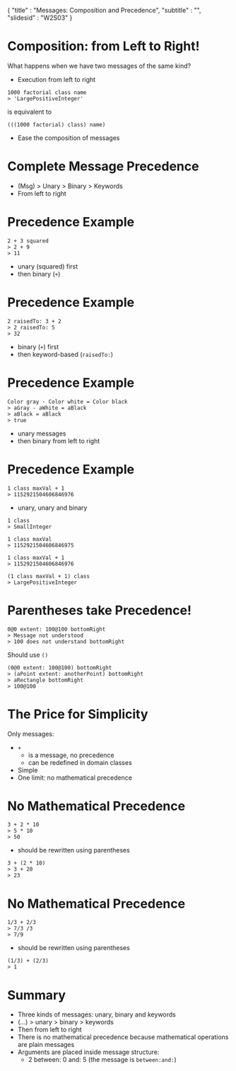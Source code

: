 {
"title" : "Messages: Composition and Precedence",
"subtitle" : "",
"slidesid" : "W2S03"
}


# Composition: from Left to Right!
What happens when we have two messages of the same kind?
- Execution from left to right

```
1000 factorial class name
> 'LargePositiveInteger'
```
is equivalent to
```
(((1000 factorial) class) name)
```
- Ease the composition of messages

# Complete Message Precedence
- \(Msg\) > Unary > Binary > Keywords
- From left to right

# Precedence Example

```
2 + 3 squared
> 2 + 9
> 11
```
- unary \(squared\) first
- then binary \(`+`\)

# Precedence Example

```
2 raisedTo: 3 + 2
> 2 raisedTo: 5
> 32
```
- binary \(`+`\) first
- then keyword-based \(`raisedTo:`\)

# Precedence Example

```
Color gray - Color white = Color black
> aGray - aWhite = aBlack
> aBlack = aBlack
> true
```
- unary messages
- then binary from left to right

# Precedence Example

```
1 class maxVal + 1
> 1152921504606846976
```
- unary, unary and binary

```
1 class
> SmallInteger

1 class maxVal
> 1152921504606846975

1 class maxVal + 1
> 1152921504606846976

(1 class maxVal + 1) class
> LargePositiveInteger
```

# Parentheses take Precedence!

```
0@0 extent: 100@100 bottomRight
> Message not understood
> 100 does not understand bottomRight
```
Should use `()`
```
(0@0 extent: 100@100) bottomRight
> (aPoint extent: anotherPoint) bottomRight
> aRectangle bottomRight
> 100@100
```

# The Price for Simplicity
Only messages:
- `+`
  - is a message, no precedence
  - can be redefined in domain classes
- Simple
- One limit: no mathematical precedence

# No Mathematical Precedence

```
3 + 2 * 10
> 5 * 10
> 50
```
- should be rewritten using parentheses

```
3 + (2 * 10)
> 3 + 20
> 23
```

# No Mathematical Precedence

```
1/3 + 2/3
> 7/3 /3
> 7/9
```
- should be rewritten using parentheses

```l=true
(1/3) + (2/3)
> 1
```

# Summary
- Three kinds of messages: unary, binary and keywords
- \(...\) > unary > binary > keywords
- Then from left to right
- There is no mathematical precedence because mathematical operations are plain messages
- Arguments are placed inside message structure:
  - 2 between: 0 and: 5 \(the message is `between:and:`\)

